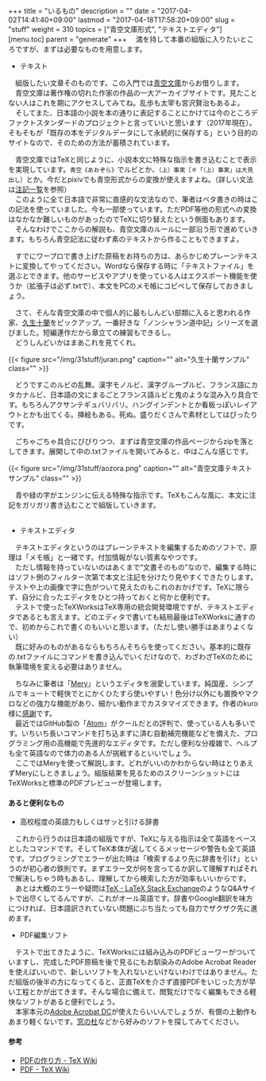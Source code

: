 +++
title = "いるもの"
description = ""
date = "2017-04-02T14:41:40+09:00"
lastmod = "2017-04-18T17:58:20+09:00"
slug = "stuff"
weight = 310
topics = ["青空文庫形式", "テキストエディタ"]
[menu.toc]
    parent = "generate"
+++
&#x3000;満を持して本番の組版に入りたいところですが、まずは必要なものを用意します。

- テキスト

　組版したい文章そのものです。この入門では[青空文庫](http://www.aozora.gr.jp/)からお借りします。  
　青空文庫は著作権の切れた作家の作品の一大アーカイブサイトです。見たことない人はこれを期にアクセスしてみてね。乱歩も太宰も宮沢賢治もあるよ。  
　そしてまた、日本語の小説を本の通りに表記することにかけては今のところデファクトスタンダードのプロジェクトと言っていいと思います（2017年現在）。そもそもが「既存の本をデジタルデータにして永続的に保存する」という目的のサイトなので、そのための方法が蓄積されています。

　青空文庫ではTeXと同じように、小説本文に特殊な指示を書き込むことで表示を実現しています。`青空《あおぞら》`でルビとか、`（上）事実［＃「（上）事実」は大見出し］`とか。今だとpixivでも青空形式からの変換が使えますよね。（詳しい文法は[注記一覧](http://www.aozora.gr.jp/annotation/)を参照）  
　このように全て日本語で非常に直感的な文法なので、筆者はベタ書きの時はこの記法を使っていました。今も一部使っています。ただPDF等他の形式への変換はなかなか難しいものがあったのでTeXに切り替えたという側面もあります。  
　そんなわけでここからの解説も、青空文庫のルールに一部沿う形で進めていきます。もちろん青空記法に従わず素のテキストから作ることもできますよ。

　すでにワープロで書き上げた原稿をお持ちの方は、あらかじめプレーンテキストに変換してやってください。Wordなら保存する時に「テキストファイル」を選ぶとできます。他のサービスやアプリを使っている人はエクスポート機能を使うか（拡張子は必ず.txtで）、本文をPCのメモ帳にコピペして保存しておきましょう。

　さて、そんな青空文庫の中で個人的に最もしんどい部類に入ると思われる作家、[久生十蘭](http://www.aozora.gr.jp/index_pages/person1224.html)をピックアップ。一番好きな「ノンシャラン道中記」シリーズを選びました。短編連作だから章立ての練習もできるし。  
　どうしんどいかはまあこれを見てくれ。

{{< figure src="/img/31stuff/juran.png" caption="" alt="久生十蘭サンプル" class="" >}}

　どうですこのルビの乱舞。漢字モノルビ、漢字グループルビ、フランス語にカタカナルビ、日本語の文にまるごとフランス語ルビと鬼のような混み入り具合です。もちろんアクサンテギュバリバリ。ハングインデントとか看板っぽいレイアウトとかも出てくる。挿絵もある。死ぬ。盛りだくさんで素材としてはぴったりです。

　ごちゃごちゃ具合にびびりつつ、まずは青空文庫の作品ページからzipを落としてきます。展開して中の.txtファイルを開いてみると、中はこんな感じです。

{{< figure src="/img/31stuff/aozora.png" caption="" alt="青空文庫テキストサンプル" class="" >}}

　青や緑の字がエンジンに伝える特殊な指示です。TeXもこんな風に、本文に注記をガリガリ書き込むことで組版していきます。  
<br>

- テキストエディタ

　テキストエディタというのはプレーンテキストを編集するためのソフトで、原理は「メモ帳」と一緒です。付加情報がない質素なやつです。  
　ただし情報を持っていないのはあくまで“文書そのもの”なので、編集する時にはソフト側のフィルター次第で本文と注記を分けたり見やすくできたりします。テストや上の画像で字に色がついて見えたのもこれのおかげです。TeXに限らず、自分に合ったエディタをひとつ持っておくと何かと便利です。  
　テストで使ったTeXWorksはTeX専用の統合開発環境ですが、テキストエディタであるとも言えます。どのエディタで書いても結局最後はTeXWorksに通すので、初めからこれで書くのもいいと思います。（ただし使い勝手はあまりよくない）  
　既に好みのものがあるならもちろんそちらを使ってください。基本的に既存の.txtファイルにコマンドを書き込んでいくだけなので、わざわざTeXのために執筆環境を変える必要はありません。

　ちなみに筆者は「[Mery](http://www.haijin-boys.com/wiki/%E3%83%A1%E3%82%A4%E3%83%B3%E3%83%9A%E3%83%BC%E3%82%B8)」というエディタを溺愛しています。純国産、シンプルでキュートで軽快でとにかくひたすら使いやすい！色分け以外にも置換やマクロなどの強力な機能があり、細かい動作までカスタマイズできます。作者のkuro様に[感謝](http://www.haijin-boys.com/11.html)です。  
　最近ではGitHub製の「[Atom](https://atom.io/)」がクールだとの評判で、使っている人も多いです。いちいち長いコマンドを打ち込まずに済む自動補完機能などを備えた、プログラミング用の高機能で先進的なエディタです。ただし便利な分複雑で、ヘルプも全て英語なので体力のある人が挑戦するといいでしょう。  
　ここではMeryを使って解説します。どれがいいのかわからない時はとりあえずMeryにしときましょう。組版結果を見るためのスクリーンショットにはTeXWorksと標準のPDFプレビューが登場します。

#### あると便利なもの
- 高校程度の英語力もしくはサッと引ける辞書

　これから行うのは日本語の組版ですが、TeXに与える指示は全て英語をベースとしたコマンドです。そしてTeX本体が返してくるメッセージや警告も全て英語です。プログラミングでエラーが出た時は「検索するより先に辞書を引け」というのが初心者の鉄則です。まずエラー文が何を言ってるか訳して理解すればそれで解決しちゃう時もあるし、理解してから検索した方が効率もいいからです。  
　あとは大概のエラーや疑問は[TeX - LaTeX Stack Exchange](https://tex.stackexchange.com/)のようなQ&Aサイトで出尽くしてるんですが、これがオール英語です。辞書やGoogle翻訳を味方につければ、日本語訳されていない問題にぶち当たっても自力でザクザク先に進めます。

- PDF編集ソフト

　テストで出てきたように、TeXWorksには組み込みのPDFビューワーがついていますし、完成したPDF原稿を後で見るにもお馴染みのAdobe Acrobat Readerを使えばいいので、新しいソフトを入れないといけないわけではありません。ただ組版の後半の方になってくると、正直TeXを介さず直接PDFをいじった方が早い工程とかが出てきます。そんな場合に備えて、閲覧だけでなく編集もできる軽快なソフトがあると便利でしょう。  
　本家本元の[Adobe Acrobat DC](https://acrobat.adobe.com/jp/ja/acrobat.html)が使えたらいいんでしょうが、有償の上動作もあまり軽くないです。[窓の杜](http://forest.watch.impress.co.jp/library/nav/genre/offc/document_pdf.html)などから好みのソフトを探してみてください。

#### 参考
- [PDFの作り方 - TeX Wiki](https://texwiki.texjp.org/?PDF%E3%81%AE%E4%BD%9C%E3%82%8A%E6%96%B9)
- [PDF - TeX Wiki](https://texwiki.texjp.org/?PDF)
